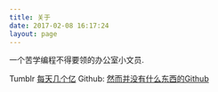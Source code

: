 ```yaml
---
title: 关于
date: 2017-02-08 16:17:24
layout: page
---
```


一个苦学编程不得要领的办公室小文员.

Tumblr
[每天几个亿](http://caunong.tumblr.com)
Github:
[然而并没有什么东西的Github](http://github.com/caunong)


